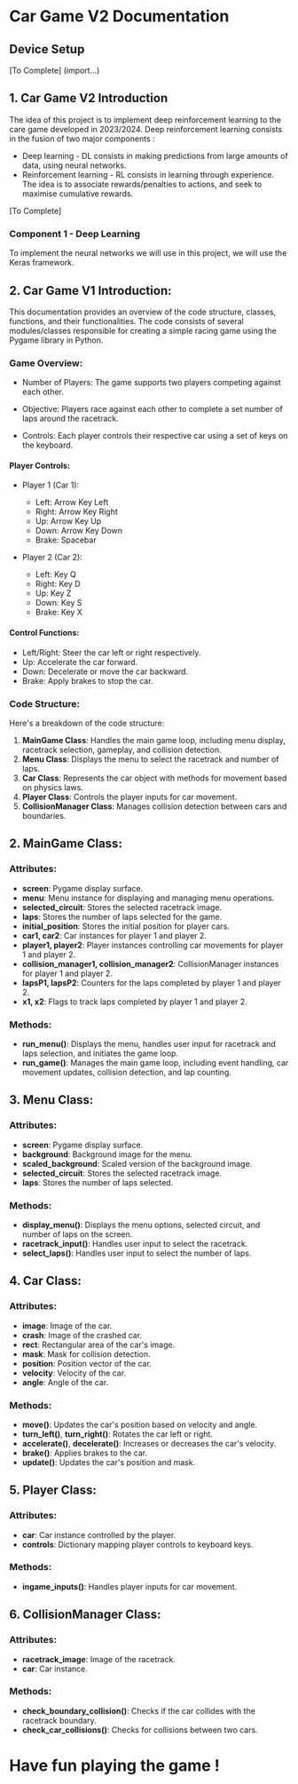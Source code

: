 # Car Game V2 Documentation

## Device Setup

\[To Complete\] (import...)

## 1. Car Game V2 Introduction

The idea of this project is to implement deep reinforcement learning to the care game developed in 2023/2024.
Deep reinforcement learning consists in the fusion of two major components : 
- Deep learning - DL consists in making predictions from large amounts of data, using neural networks.
- Reinforcement learning - RL consists in learning through experience. The idea is to associate rewards/penalties to actions, and seek to maximise cumulative rewards.

\[To Complete\]

### Component 1 - Deep Learning

To implement the neural networks we will use in this project, we will use the Keras framework.


  


## 2. Car Game V1 Introduction:

This documentation provides an overview of the code structure, classes, functions, and their functionalities. The code consists of several modules/classes responsible for creating a simple racing game using the Pygame library in Python.

### Game Overview:

- Number of Players: The game supports two players competing against each other.

- Objective: Players race against each other to complete a set number of laps around the racetrack.

- Controls: Each player controls their respective car using a set of keys on the keyboard.

#### Player Controls:
- Player 1 (Car 1):
    - Left: Arrow Key Left
    - Right: Arrow Key Right
    - Up: Arrow Key Up
    - Down: Arrow Key Down
    - Brake: Spacebar

- Player 2 (Car 2):
    - Left: Key Q
    - Right: Key D
    - Up: Key Z
    - Down: Key S
    - Brake: Key X

#### Control Functions:
- Left/Right: Steer the car left or right respectively.
- Up: Accelerate the car forward.
- Down: Decelerate or move the car backward.
- Brake: Apply brakes to stop the car.


### Code Structure:

Here's a breakdown of the code structure:

1. **MainGame Class**: Handles the main game loop, including menu display, racetrack selection, gameplay, and collision detection.
2. **Menu Class**: Displays the menu to select the racetrack and number of laps.
3. **Car Class**: Represents the car object with methods for movement based on physics laws.
4. **Player Class**: Controls the player inputs for car movement.
5. **CollisionManager Class**: Manages collision detection between cars and boundaries.

## 2. MainGame Class:

### Attributes:
- **screen**: Pygame display surface.
- **menu**: Menu instance for displaying and managing menu operations.
- **selected_circuit**: Stores the selected racetrack image.
- **laps**: Stores the number of laps selected for the game.
- **initial_position**: Stores the initial position for player cars.
- **car1, car2**: Car instances for player 1 and player 2.
- **player1, player2**: Player instances controlling car movements for player 1 and player 2.
- **collision_manager1, collision_manager2**: CollisionManager instances for player 1 and player 2.
- **lapsP1, lapsP2**: Counters for the laps completed by player 1 and player 2.
- **x1, x2**: Flags to track laps completed by player 1 and player 2.

### Methods:
- **run_menu()**: Displays the menu, handles user input for racetrack and laps selection, and initiates the game loop.
- **run_game()**: Manages the main game loop, including event handling, car movement updates, collision detection, and lap counting.

## 3. Menu Class:

### Attributes:
- **screen**: Pygame display surface.
- **background**: Background image for the menu.
- **scaled_background**: Scaled version of the background image.
- **selected_circuit**: Stores the selected racetrack image.
- **laps**: Stores the number of laps selected.

### Methods:
- **display_menu()**: Displays the menu options, selected circuit, and number of laps on the screen.
- **racetrack_input()**: Handles user input to select the racetrack.
- **select_laps()**: Handles user input to select the number of laps.

## 4. Car Class:

### Attributes:
- **image**: Image of the car.
- **crash**: Image of the crashed car.
- **rect**: Rectangular area of the car's image.
- **mask**: Mask for collision detection.
- **position**: Position vector of the car.
- **velocity**: Velocity of the car.
- **angle**: Angle of the car.

### Methods:
- **move()**: Updates the car's position based on velocity and angle.
- **turn_left()**, **turn_right()**: Rotates the car left or right.
- **accelerate()**, **decelerate()**: Increases or decreases the car's velocity.
- **brake()**: Applies brakes to the car.
- **update()**: Updates the car's position and mask.

## 5. Player Class:

### Attributes:
- **car**: Car instance controlled by the player.
- **controls**: Dictionary mapping player controls to keyboard keys.

### Methods:
- **ingame_inputs()**: Handles player inputs for car movement.

## 6. CollisionManager Class:

### Attributes:
- **racetrack_image**: Image of the racetrack.
- **car**: Car instance.

### Methods:
- **check_boundary_collision()**: Checks if the car collides with the racetrack boundary.
- **check_car_collisions()**: Checks for collisions between two cars.


# **Have fun playing the game !**
